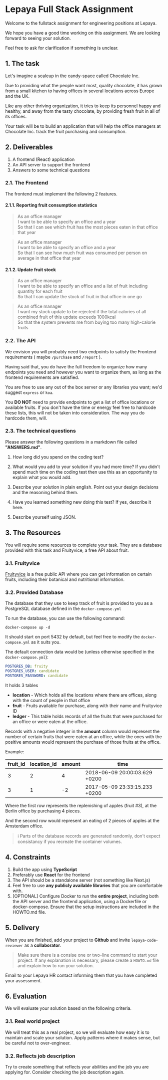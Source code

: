 # Lepaya Full Stack Assignment

Welcome to the fullstack assignment for engineering positions at Lepaya.

We hope you have a good time working on this assignment. We are looking forward to seeing your solution.

Feel free to ask for clarification if something is unclear.

## 1. The task

Let's imagine a scaleup in the candy-space called Chocolate Inc.

Due to providing what the people want most, quality chocolate, it has grown from a small kitchen to having offices in several locations across Europe and the UK.

Like any other thriving organization, it tries to keep its personnel happy and healthy, and away from the tasty chocolate, by providing fresh fruit in all of its offices.

Your task will be to build an application that will help the office managers at Chocolate Inc. track the fruit purchasing and consumption.

## 2. Deliverables

1. A frontend (React) application
2. An API server to support the frontend
3. Answers to some technical questions

### 2.1. The Frontend

The frontend must implement the following 2 features.

#### 2.1.1. Reporting fruit consumption statistics

> As an office manager <br>
> I want to be able to specify an office and a year <br>
> So that I can see which fruit has the most pieces eaten in that office that year

> As an office manager <br>
> I want to be able to specify an office and a year <br>
> So that I can see how much fruit was consumed per person on average in that office that year

#### 2.1.2. Update fruit stock

> As an office manager <br>
> I want to be able to specify an office and a list of fruit including quantity for each fruit <br>
> So that I can update the stock of fruit in that office in one go

> As an office manager <br>
> I want my stock update to be rejected if the total calories of all combined fruit of this update exceeds 1000kcal <br>
> So that the system prevents me from buying too many high-calorie fruits

### 2.2. The API

We envision you will probably need two endpoints to satisfy the Frontend requirements ( maybe ```/purchase``` and  ```/report``` ).

Having said that, you do have the full freedom to organize how many endpoints you need and however you want to organize them, as long as the frontend requirements are satisfied.

You are free to use any out of the box server or any libraries you want; we'd suggest `express` or `koa`.

You **DO NOT** need to provide endpoints to get a list of office locations or available fruits. If you don't have the time or energy feel free to hardcode these lists, this will not be taken into consideration. The way you do hardcode them, will.

### 2.3. The technical questions

Please answer the following questions in a markdown file called **"ANSWERS.md"**.

1. How long did you spend on the coding test?

2. What would you add to your solution if you had more time? If you didn't spend much time on the coding test then use this as an opportunity to explain what you would add.

3. Describe your solution in plain english. Point out your design decisions and the reasoning behind them.

4. Have you learned something new doing this test? If yes, describe it here.

5. Describe yourself using JSON.

## 3. The Resources

You will require some resources to complete your task. They are a database provided with this task and Fruityvice, a free API about fruit.

### 3.1. Fruityvice

[Fruityvice](https://www.fruityvice.com) is a free public API where you can get information on certain fruits, including their botanical and nutritional information.

### 3.2. Provided Database

The database that they use to keep track of fruit is provided to you as a PostgreSQL database defined in the `docker-compose.yml`

To run the database, you can use the following command:

```shell
docker-compose up -d
```

It should start on port 5432 by default, but feel free to modify the `docker-compose.yml` as it suits you.

The default connection data would be (unless otherwise specified in the `docker-compose.yml`):

```yml
POSTGRES_DB: fruity
POSTGRES_USER: candidate
POSTGRES_PASSWORD: candidate
```

It holds 3 tables

- **location** - Which holds all the locations where there are offices, along with the count of people in that office
- **fruit** - Fruits available for purchase, along with their name and Fruityvice ID
- **ledger** - This table holds records of all the fruits that were purchased for an office or were eaten at the office.

Records with a negative integer in the **amount** column would represent the number of certain fruits that were eaten at an office, while the ones with the positive amounts would represent the purchase of those fruits at the office.

Example:

| fruit_id | location_id | amount| time                          |
|----------|-------------|-------|-------------------------------|
| 3        | 2           | 4     | 2018-06-09 20:00:03.629 +0200 |
| 3        | 1           |-2     | 2017-05-09 23:33:15.233 +0200 |

Where the first row represents the replenishing of apples (fruit #3), at the Berlin office by purchasing 4 pieces.

And the second row would represent an eating of 2 pieces of apples at the Amsterdam office.

> ℹ️ Parts of the database records are generated randomly, don't expect consistancy if you recreate the container volumes.

## 4. Constraints

1. Build the app using **TypeScript**
2. Preferably use **React** for the frontend
3. The API should be a standalone server (not something like Next.js)
4. Feel free to use **any publicly available libraries** that you are comfortable with.
5. [OPTIONAL] Configure Docker to run the **entire project**, including both the API server and the frontend application, using a Dockerfile or docker-compose. Ensure that the setup instructions are included in the HOWTO.md file.

## 5. Delivery

When you are finished, add your project to **Github** and invite `lepaya-code-reviewer` as a **collaborator**.

> Make sure there is a consise one or two-line command to start your project. If any explanation is necessary, please create a `HOWTO.md` file and explain how to run your solution.

Email to your Lepaya HR contact informing them that you have completed your assessment.

## 6. Evaluation

We will evaluate your solution based on the following criteria.

### 3.1. Real world project

We will treat this as a real project, so we will evaluate how easy it is to maintain and scale your solution. Apply patterns where it makes sense, but be careful not to over-engineer.

### 3.2. Reflects job description

Try to create something that reflects your abilities and the job you are applying for. Consider checking the job description again.
